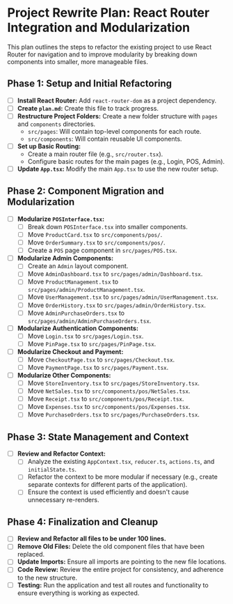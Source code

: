 # Project Rewrite Plan: React Router Integration and Modularization

This plan outlines the steps to refactor the existing project to use React Router for navigation and to improve modularity by breaking down components into smaller, more manageable files.

## Phase 1: Setup and Initial Refactoring

- [ ] **Install React Router:** Add `react-router-dom` as a project dependency.
- [ ] **Create `plan.md`:** Create this file to track progress.
- [ ] **Restructure Project Folders:** Create a new folder structure with `pages` and `components` directories.
    - `src/pages`: Will contain top-level components for each route.
    - `src/components`: Will contain reusable UI components.
- [ ] **Set up Basic Routing:**
    - Create a main router file (e.g., `src/router.tsx`).
    - Configure basic routes for the main pages (e.g., Login, POS, Admin).
- [ ] **Update `App.tsx`:** Modify the main `App.tsx` to use the new router setup.

## Phase 2: Component Migration and Modularization

- [ ] **Modularize `POSInterface.tsx`:**
    - [ ] Break down `POSInterface.tsx` into smaller components.
    - [ ] Move `ProductCard.tsx` to `src/components/pos/`.
    - [ ] Move `OrderSummary.tsx` to `src/components/pos/`.
    - [ ] Create a `POS` page component in `src/pages/POS.tsx`.
- [ ] **Modularize Admin Components:**
    - [ ] Create an `Admin` layout component.
    - [ ] Move `AdminDashboard.tsx` to `src/pages/admin/Dashboard.tsx`.
    - [ ] Move `ProductManagement.tsx` to `src/pages/admin/ProductManagement.tsx`.
    - [ ] Move `UserManagement.tsx` to `src/pages/admin/UserManagement.tsx`.
    - [ ] Move `OrderHistory.tsx` to `src/pages/admin/OrderHistory.tsx`.
    - [ ] Move `AdminPurchaseOrders.tsx` to `src/pages/admin/AdminPurchaseOrders.tsx`.
- [ ] **Modularize Authentication Components:**
    - [ ] Move `Login.tsx` to `src/pages/Login.tsx`.
    - [ ] Move `PinPage.tsx` to `src/pages/PinPage.tsx`.
- [ ] **Modularize Checkout and Payment:**
    - [ ] Move `CheckoutPage.tsx` to `src/pages/Checkout.tsx`.
    - [ ] Move `PaymentPage.tsx` to `src/pages/Payment.tsx`.
- [ ] **Modularize Other Components:**
    - [ ] Move `StoreInventory.tsx` to `src/pages/StoreInventory.tsx`.
    - [ ] Move `NetSales.tsx` to `src/components/pos/NetSales.tsx`.
    - [ ] Move `Receipt.tsx` to `src/components/pos/Receipt.tsx`.
    - [ ] Move `Expenses.tsx` to `src/components/pos/Expenses.tsx`.
    - [ ] Move `PurchaseOrders.tsx` to `src/pages/PurchaseOrders.tsx`.

## Phase 3: State Management and Context

- [ ] **Review and Refactor Context:**
    - [ ] Analyze the existing `AppContext.tsx`, `reducer.ts`, `actions.ts`, and `initialState.ts`.
    - [ ] Refactor the context to be more modular if necessary (e.g., create separate contexts for different parts of the application).
    - [ ] Ensure the context is used efficiently and doesn't cause unnecessary re-renders.

## Phase 4: Finalization and Cleanup

- [ ] **Review and Refactor all files to be under 100 lines.**
- [ ] **Remove Old Files:** Delete the old component files that have been replaced.
- [ ] **Update Imports:** Ensure all imports are pointing to the new file locations.
- [ ] **Code Review:** Review the entire project for consistency, and adherence to the new structure.
- [ ] **Testing:** Run the application and test all routes and functionality to ensure everything is working as expected.
